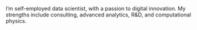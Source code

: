 I’m self-employed data scientist, with a passion to digital innovation. 
My strengths include consulting, advanced analytics, R&D, and computational physics. 

<!---
czanalytics/czanalytics is a ✨ special ✨ repository because its `README.md` (this file) appears on your GitHub profile.
You can click the Preview link to take a look at your changes.
--->
